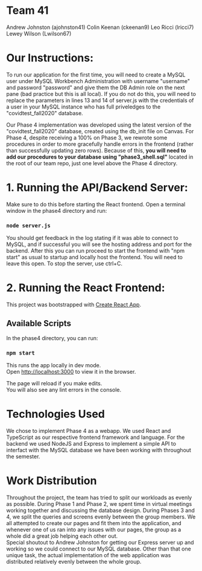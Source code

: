 # Team 41
Andrew Johnston (ajohnston41)
Colin Keenan (ckeenan9)
Leo Ricci (lricci7)
Lewey Wilson (Lwilson67)


# Our Instructions:

To run our application for the first time, you will need to create a MySQL user under MySQL Workbench Administration with username "username" and password "password" and give them the DB Admin role on the next pane (bad practice but this is all local). If you do not do this, you will need to replace the parameters in lines 13 and 14 of server.js with the credentials of a user in your MySQL instance who has full priveledges to the "covidtest_fall2020" database.

Our Phase 4 implementation was developed using the latest version of the "covidtest_fall2020" database, created using the db_init file on Canvas. For Phase 4, despite receiving a 100% on Phase 3, we rewrote some procedures in order to more gracefully handle errors in the frontend (rather than successfully updating zero rows). Because of this, **you will need to add our procedures to your database using "phase3_shell.sql"** located in the root of our team repo, just one level above the Phase 4 directory.

# 1. Running the API/Backend Server:

Make sure to do this before starting the React frontend. Open a terminal window in the phase4 directory and run:

### `node server.js`

You should get feedback in the log stating if it was able to connect to MySQL, and if successful you will see the hosting address and port for the backend. After this you can run proceed to start the frontend with "npm start" as usual to startup and locally host the frontend. You will need to leave this open. To stop the server, use ctrl+C.

# 2. Running the React Frontend:

This project was bootstrapped with [Create React App](https://github.com/facebook/create-react-app).

## Available Scripts

In the phase4 directory, you can run:

### `npm start`

This runs the app locally in dev mode.\
Open [http://localhost:3000](http://localhost:3000) to view it in the browser.

The page will reload if you make edits.\
You will also see any lint errors in the console.

# Technologies Used

We chose to implement Phase 4 as a webapp. We used React and TypeScript as our respective frontend framework and language. For the backend we used NodeJS and Express to implement a simple API to interfact with the MySQL database we have been working with throughout the semester.

# Work Distribution

Throughout the project, the team has tried to split our workloads as evenly as possible. During Phase 1 and Phase 2, we spent time in virtual meetings working together and discussing the database design. During Phases 3 and 4, we split the queries and screens evenly between the group members. We all attempted to create our pages and fit them into the application, and whenever one of us ran into any issues with our pages, the group as a whole did a great job helping each other out. \
Special shoutout to Andrew Johnston for getting our Express server up and working so we could connect to our MySQL database. Other than that one unique task, the actual implementation of the web application was distributed relatively evenly between the whole group.
